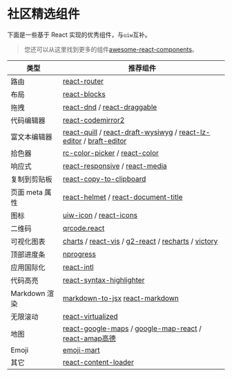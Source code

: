 社区精选组件
===

下面是一些基于 React 实现的优秀组件，与`uiw`互补。
> 您还可以从这里找到更多的组件[awesome-react-components](https://github.com/brillout/awesome-react-components)。

类型 | 推荐组件
----|--------
路由 | [react-router](https://github.com/ReactTraining/react-router)
布局 | [react-blocks](https://github.com/whoisandy/react-blocks)
拖拽 | [react-dnd](https://github.com/gaearon/react-dnd) / [react-draggable](https://github.com/mzabriskie/react-draggable)
代码编辑器 | [react-codemirror2](https://github.com/scniro/react-codemirror2)
富文本编辑器 | [react-quill](https://github.com/zenoamaro/react-quill) / [react-draft-wysiwyg](https://github.com/jpuri/react-draft-wysiwyg) / [react-lz-editor](https://github.com/leejaen/react-lz-editor) / [braft-editor](https://github.com/margox/braft-editor)
拾色器 | [rc-color-picker](https://github.com/react-component/color-picker) / [react-color](http://casesandberg.github.io/react-color/)
响应式 | [react-responsive](https://github.com/contra/react-responsive) / [react-media](https://github.com/ReactTraining/react-media)
复制到剪贴板 | [react-copy-to-clipboard](https://github.com/nkbt/react-copy-to-clipboard)
页面 meta 属性 | [react-helmet](https://github.com/nfl/react-helmet) / [react-document-title](https://github.com/gaearon/react-document-title)
图标 | [uiw-icon](https://github.com/uiw-react/icons) / [react-icons](https://github.com/gorangajic/react-icons)
二维码  | [qrcode.react](https://github.com/zpao/qrcode.react)
可视化图表 | [charts](https://github.com/frappe/charts) / [react-vis](https://github.com/uber/react-vis) / [g2-react](https://github.com/antvis/g2-react) / [recharts](https://github.com/recharts/recharts/) / [victory](https://github.com/FormidableLabs/victory)
顶部进度条 | [nprogress](https://github.com/rstacruz/nprogress)
应用国际化 | [react-intl](https://github.com/yahoo/react-intl)
代码高亮 | [react-syntax-highlighter](https://github.com/conorhastings/react-syntax-highlighter)
Markdown 渲染 | [markdown-to-jsx](https://github.com/probablyup/markdown-to-jsx) [react-markdown](http://rexxars.github.io/react-markdown/)
无限滚动 | [react-virtualized](https://github.com/bvaughn/react-virtualized)
地图 | [react-google-maps](https://github.com/tomchentw/react-google-maps) / [google-map-react](https://github.com/istarkov/google-map-react) / [react-amap高德](https://github.com/ElemeFE/react-amap)
Emoji | [emoji-mart](https://github.com/missive/emoji-mart)
其它 | [react-content-loader](https://github.com/danilowoz/react-content-loader)
